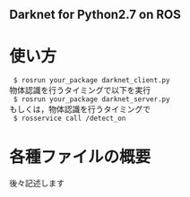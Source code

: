 ## Darknet for Python2.7 on ROS

# 使い方  
``` $ rosrun your_package darknet_client.py```  
物体認識を行うタイミングで以下を実行  
``` $ rosrun your_package darknet_server.py```  
もしくは，物体認識を行うタイミングで  
``` $ rosservice call /detect_on```

# 各種ファイルの概要
後々記述します
